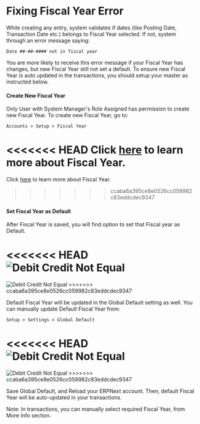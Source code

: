 # Fixing Fiscal Year Error

While creating any entry, system validates if dates (like Posting Date, Transaction Date etc.) belongs to Fiscal Year selected. If not, system through an error message saying:

`Date ##-##-#### not in fiscal year`

You are more likely to receive this error message if your Fiscal Year has changes, but new Fiscal Year still not set a default. To ensure new Fiscal Year is auto updated in the transactions, you should setup your master as instructed below.

#### Create New Fiscal Year

Only User with System Manager's Role Assigned has permission to create new Fiscal Year. To create new Fiscal Year, go to:

`Accounts > Setup > Fiscal Year`

<<<<<<< HEAD
Click [here](/docs/user/manual/en/accounts/setup/fiscal-year.html) to learn more about Fiscal Year.
=======
Click [here]({{docs_base_url}}/user/manual/en/accounts/setup/fiscal-year.html) to learn more about Fiscal Year.
>>>>>>> ccaba6a395ce8e0526cc059982c83eddcdec9347

#### Set Fiscal Year as Default

After Fiscal Year is saved, you will find option to set that Fiscal year as Default.

<<<<<<< HEAD
<img alt="Debit Credit Not Equal" class="screenshot" src="/docs/assets/img/articles/fiscal-year-error-1.png">
=======
<img alt="Debit Credit Not Equal" class="screenshot" src="{{docs_base_url}}/assets/img/articles/fiscal-year-error-1.png">
>>>>>>> ccaba6a395ce8e0526cc059982c83eddcdec9347

Default Fiscal Year will be updated in the Global Default setting as well. You can manually update Default Fiscal Year from:

`Setup > Settings > Global Default`

<<<<<<< HEAD
<img alt="Debit Credit Not Equal" class="screenshot" src="/docs/assets/img/articles/fiscal-year-error-2.png">
=======
<img alt="Debit Credit Not Equal" class="screenshot" src="{{docs_base_url}}/assets/img/articles/fiscal-year-error-2.png">
>>>>>>> ccaba6a395ce8e0526cc059982c83eddcdec9347

Save Global Default, and Reload your ERPNext account. Then, default Fiscal Year will be auto-updated in your transactions.

Note: In transactions, you can manually select required Fiscal Year, from More Info section.

<!-- markdown -->